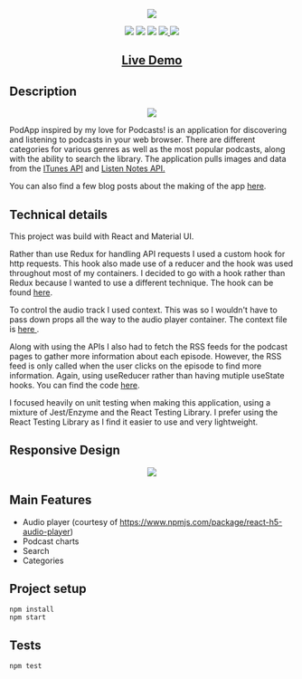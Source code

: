 <p align="center">
  <img src="https://res.cloudinary.com/dndp8567v/image/upload/v1608638697/logo_cropped_3186109ffe.png">
</p>

<p align="center">
<img src="https://img.shields.io/badge/madeby-cam71101-green" />
<img src="https://img.shields.io/github/languages/top/cam71101/My-Movie-List" />
<img src="https://img.shields.io/github/last-commit/cam71101/My-Movie-List" />
<a href="https://twitter.com/d_fisherWebDev" alt="twitter">
<img src="https://img.shields.io/twitter/follow/d_fisherWebDev?style=social" />
</a>
<img src="https://img.shields.io/badge/react-17.0.1-green" />
</p>

<h2 align="center"><a  href="https://cam71101.github.io/my-movie-list/">Live Demo</a></h2>

## Description

<p align="center">
<img src="https://res.cloudinary.com/dndp8567v/image/upload/v1608640031/MyMoveListDesktop_f2fa3c32de.gif" />
</p>

PodApp inspired by my love for Podcasts! is an application for discovering and listening to podcasts in your web browser. There are different categories for various genres as well as the most popular podcasts, along with the ability to search the library. The application pulls images and data from the <a  href="https://affiliate.itunes.apple.com/resources/documentation/itunes-store-web-service-search-api/">ITunes API</a> and <a  href="https://www.listennotes.com/api/">Listen Notes API.</a>

You can also find a few blog posts about the making of the app <a  href="https://d-fisher.com/blogs">here</a>.

## Technical details

This project was build with React and Material UI.

Rather than use Redux for handling API requests I used a custom hook for http requests. This hook also made use of a reducer and the hook was used throughout most of my containers. I decided to go with a hook rather than Redux because I wanted to use a different technique. The hook can be found <a href="https://github.com/cam71101/PodcastApp/blob/f6d09907bc2a1a214175486806292889b728a746/src/hooks/http.js#L1-L165">here</a>.

To control the audio track I used context. This was so I wouldn't have to pass down props all the way to the audio player container. The context file is <a href="https://github.com/cam71101/PodcastApp/blob/f6d09907bc2a1a214175486806292889b728a746/src/context/audio-context.js#L1-L40"> here </a>.

Along with using the APIs I also had to fetch the RSS feeds for the podcast pages to gather more information about each episode. However, the RSS feed is only called when the user clicks on the episode to find more information. Again, using useReducer rather than having mutiple useState hooks. You can find the code <a href="https://github.com/cam71101/PodcastApp/blob/616db3f7df881b692d26d380dcbabd7123072a9b/src/containers/PodcastPage/PodcastPage.js#L119-L147"> here</a>.

I focused heavily on unit testing when making this application, using a mixture of Jest/Enzyme and the React Testing Library. I prefer using the React Testing Library as I find it easier to use and very lightweight.

## Responsive Design

<p align="center">
<img src="https://res.cloudinary.com/dndp8567v/image/upload/v1608584482/PodcastAppResponsiveLowRes_9084851fc7.gif" />
</p>

## Main Features

- Audio player (courtesy of https://www.npmjs.com/package/react-h5-audio-player)
- Podcast charts
- Search
- Categories

## Project setup

```
npm install
npm start
```

## Tests

```
npm test
```
